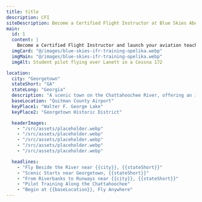 ```yaml
---
title: title
description: CFI
siteDescription: Become a Certified Flight Instructor at Blue Skies Above in Lannet, Alabama. Build flight hours, inspire new pilots, and advance your aviation career with expert training. Enroll today!
main:
  id: 1
  content: |
    Become a Certified Flight Instructor and launch your aviation teaching career at Blue Skies Above in Lannet, Alabama - training the next generation of pilots.
  imgCard: "@/images/blue-skies-ifr-training-opelika.webp"
  imgMain: "@/images/blue-skies-ifr-training-opelika.webp"
  imgAlt: Student pilot flying over Lanett in a Cessna 172

location:
  city: "Georgetown"
  stateShort: "GA"
  stateLong: "Georgia"
  description: "A scenic town on the Chattahoochee River, offering an ideal mix of calm airspace and beautiful flying conditions."
  baseLocation: "Quitman County Airport"
  keyPlace1: "Walter F. George Lake"
  keyPlace2: "Georgetown Historic District"

  headerImages:
    - "/src/assets/placeholder.webp"
    - "/src/assets/placeholder.webp"
    - "/src/assets/placeholder.webp"
    - "/src/assets/placeholder.webp"
    - "/src/assets/placeholder.webp"

  headlines:
    - "Fly Beside the River near {{city}}, {{stateShort}}"
    - "Scenic Starts near Georgetown, {{stateShort}}"
    - "From Riverbanks to Runways near {{city}}, {{stateShort}}"
    - "Pilot Training Along the Chattahoochee"
    - "Begin at {{baseLocation}}, Fly Anywhere"
---
```


